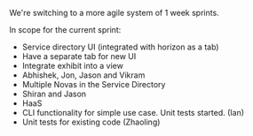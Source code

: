 We're switching to a more agile system of 1 week sprints.

In scope for the current sprint:
* Service directory UI (integrated with horizon as a tab)
 * Have a separate tab for new UI
 * Integrate exhibit into a view
 * Abhishek, Jon, Jason and Vikram
* Multiple Novas in the Service Directory
 * Shiran and Jason
* HaaS
 * CLI functionality for simple use case. Unit tests started. (Ian)
 * Unit tests for existing code (Zhaoling)

